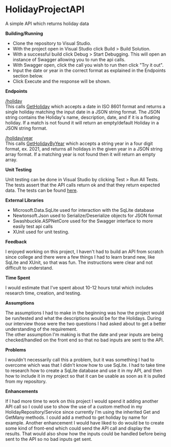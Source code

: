 # HolidayProjectAPI
A simple API which returns holiday data

**Building/Running**
- Clone the repository to Visual Studio. 
- With the project open in Visual Studio click Build > Build Solution.
- With a successful build click Debug > Start Debugging. This will open an instance of Swagger allowing you to run the api calls.
- With Swagger open, click the call you wish to run then click "Try it out".
- Input the date or year in the correct format as explained in the Endpoints section below.
- Click Execute and the response will be shown. 

**Endpoints**  
  
<ins>/holiday</ins>  
This calls [GetHoliday](https://github.com/clayhj/HolidayProjectAPI/blob/136aeb616e45a7eee2dfa2f9e979ea7e336cda5d/HolidayProjectAPI/Controllers/HolidayController.cs#L31-L46)
which accepts a date in ISO 8601 format and returns a single holiday matching the input date in a JSON string format. The JSON string contains the Holiday's name, description,
date, and if it is a floating holiday. If a match is not found it will return an empty/default Holiday in a JSON string format.  
  
<ins>/holiday/year</ins>  
This calls [GetHolidayByYear](https://github.com/clayhj/HolidayProjectAPI/blob/136aeb616e45a7eee2dfa2f9e979ea7e336cda5d/HolidayProjectAPI/Controllers/HolidayController.cs#L53-L70)
which accepts a string year in a four digit format, ex. 2021, and returns all holidays in the given year in a JSON string array format. If a matching year is not found then
it will return an empty array.  
  
**Unit Testing**  
  
Unit testing can be done in Visual Studio by clicking Test > Run All Tests. The tests assert that the API calls return ok and that they return expected data.
The tests can be found [here](https://github.com/clayhj/HolidayProjectAPI/blob/136aeb616e45a7eee2dfa2f9e979ea7e336cda5d/HolidayProjectApi.Tests/HolidayControllerTest.cs#L22-L46).  

**External Libraries**  
- Microsoft.Data.SqLite used for interaction with the SqLite database
- Newtonsoft.Json used to Serialize/Deserialize objects for JSON format
- Swashbuckle.ASPNetCore used for the Swagger interface to more easily test api calls
- XUnit used for unit testing.

**Feedback**  
  
I enjoyed working on this project, I haven't had to build an API from scratch since college and there were a few things I had to learn brand new, like SqLite and XUnit, so that
was fun. The instructions were clear and not difficult to understand. 

**Time Spent**
  
I would estimate that I've spent about 10-12 hours total which includes research time, creation, and testing.  
  
**Assumptions**
  
The assumptions I had to make in the beginning was how the project would be run/tested and what the descriptions would be for the Holidays. During our interview those were
the two questions I had asked about to get a better understanding of the requirement.  
The other assumption I'm making is that the date and year inputs are being checked/handled on the front end so that no bad inputs are sent to the API.
  
**Problems**  
  
I wouldn't necessarily call this a problem, but it was something I had to overcome which was that I didn't know how to use SqLite. I had to take time to research how to
create a SqLite database and use it in my API, and then how to include it in my project so that it can be usable as soon as it is pulled from my repository.  
  
**Enhancements**  
  
If I had more time to work on this project I would spend it adding another API call so I could use to show the use of a custom method in my HolidayRepository/Service since
currently I'm using the inherited Get and GetMany methods. I could add a method to get holiday by name for example. Another enhancement I would have liked to do would be to create
some kind of front-end which could send the API call and display the results. That would also show how the inputs could be handled before being sent to the API so no bad inputs get sent.
